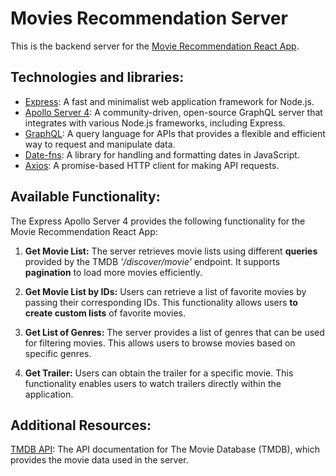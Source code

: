 # Movies Recommendation Server

This is the backend server for the [Movie Recommendation React App](https://github.com/Veronika-chenko/glq-movies-project-client).

## Technologies and libraries:
- [Express](https://expressjs.com/): A fast and minimalist web application framework for Node.js.
- [Apollo Server 4](https://www.apollographql.com/docs/apollo-server/): A community-driven, open-source GraphQL server that integrates with various Node.js frameworks, including Express.
- [GraphQL](https://graphql.org/): A query language for APIs that provides a flexible and efficient way to request and manipulate data.
- [Date-fns](https://date-fns.org/): A library for handling and formatting dates in JavaScript.
- [Axios](https://axios-http.com/): A promise-based HTTP client for making API requests.

## Available Functionality:
The Express Apollo Server 4 provides the following functionality for the Movie Recommendation React App:
1. **Get Movie List:** The server retrieves movie lists using different **queries** provided by the TMDB *'/discover/movie'* endpoint. It supports **pagination** to load more movies efficiently.

2. **Get Movie List by IDs:** Users can retrieve a list of favorite movies by passing their corresponding IDs. This functionality allows users **to create custom lists** of favorite movies.

3. **Get List of Genres:** The server provides a list of genres that can be used for filtering movies. This allows users to browse movies based on specific genres.

4. **Get Trailer:** Users can obtain the trailer for a specific movie. This functionality enables users to watch trailers directly within the application.

## Additional Resources:
[TMDB API](https://developer.themoviedb.org/docs): The API documentation for The Movie Database (TMDB), which provides the movie data used in the server.
